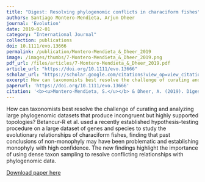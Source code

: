 ```yaml
---
title: "Digest: Resolving phylogenomic conflicts in characiform fishes"
authors: Santiago Montero-Mendieta, Arjun Dheer 
journal: 'Evolution'
date: 2019-02-01
category: "International Journal"
collection: publications
doi: 10.1111/evo.13666
permalink: /publication/Montero-Mendieta_&_Dheer_2019
image: /images/thumbs/7-Montero-Mendieta_&_Dheer_2019.png
pdf_url: /files/articles/7-Montero-Mendieta_&_Dheer_2019.pdf
article_url: "https://doi.org/10.1111/evo.13666" 
scholar_url: "https://scholar.google.com/citations?view_op=view_citation&hl=en&user=kecK5aoAAAAJ&sortby=pubdate&citation_for_view=kecK5aoAAAAJ:YsMSGLbcyi4C"
excerpt: How can taxonomists best resolve the challenge of curating and analyzing large phylogenomic datasets that produce incongruent but highly supported topologies? Betancur-R et al. used a recently established hypothesis-testing procedure on a large dataset of genes and species to study the evolutionary relationships of characiform fishes ...
paperurl: 'https://doi.org/10.1111/evo.13666'
citation: '<b><u>Montero-Mendieta, S.</u></b> & Dheer, A. (2019). Digest: Resolving phylogenomic conflicts in characiform fishes. <i>Evolution</i>, 73-2: 416–418'
---
```

How can taxonomists best resolve the challenge of curating and analyzing large phylogenomic datasets that produce incongruent but highly supported topologies? Betancur-R et al. used a recently established hypothesis-testing procedure on a large dataset of genes and species to study the evolutionary relationships of characiform fishes, finding that past conclusions of non-monophyly may have been problematic and establishing monophyly with high confidence. The new findings highlight the importance of using dense taxon sampling to resolve conflicting relationships with phylogenomic data.

[Download paper here](https://santiagomonteromendieta.github.io/files/Montero-Mendieta_et_al_2017a.pdf)
